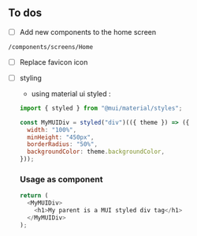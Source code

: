 ## To dos

- [ ] Add new components to the home screen

```bash
/components/screens/Home
```

- [ ] Replace favicon icon
- [ ] styling

  - using material ui styled :

  ```javascript
  import { styled } from "@mui/material/styles";
  ```

  ```javascript
  const MyMUIDiv = styled("div")(({ theme }) => ({
    width: "100%",
    minHeight: "450px",
    borderRadius: "50%",
    backgroundColor: theme.backgroundColor,
  }));
  ```

  ### Usage as component

  ```javascript
  return (
    <MyMUIDiv>
      <h1>My parent is a MUI styled div tag</h1>
    </MyMUIDiv>
  );
  ```
